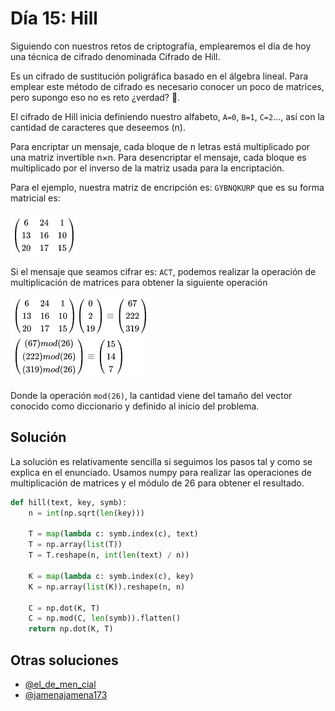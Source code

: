 # Día 15: Hill

Siguiendo con nuestros retos de criptografía, emplearemos el día de hoy una técnica de cifrado denominada Cifrado de Hill.

Es un cifrado de sustitución poligráfica basado en el álgebra lineal. Para emplear este método de cifrado es necesario conocer un poco de matrices, pero supongo eso no es reto ¿verdad? 🤔.

El cifrado de Hill inicia definiendo nuestro alfabeto, `A=0`, `B=1`, `C=2`..., así con la cantidad de caracteres que deseemos (n).

Para encriptar un mensaje, cada bloque de n letras está multiplicado por una matriz invertible n×n. Para desencriptar el mensaje, cada bloque es multiplicado por el inverso de la matriz usada para la encriptación.

Para el ejemplo, nuestra matriz de encripción es: `GYBNQKURP` que es su forma matricial es:

![image](hill1.png)

Si el mensaje que seamos cifrar es: `ACT`, podemos realizar la operación de multiplicación de matrices para obtener la siguiente operación

![image](hill2.png)

Donde la operación `mod(26)`, la cantidad viene del tamaño del vector conocido como diccionario y definido al inicio del problema.

## Solución

La solución es relativamente sencilla si seguimos los pasos tal y como se explica en el enunciado. Usamos numpy para realizar las operaciones de multiplicación de matrices y el módulo de 26 para obtener el resultado.

```python
def hill(text, key, symb):
    n = int(np.sqrt(len(key)))

    T = map(lambda c: symb.index(c), text)
    T = np.array(list(T))
    T = T.reshape(n, int(len(text) / n))

    K = map(lambda c: symb.index(c), key)
    K = np.array(list(K)).reshape(n, n)

    C = np.dot(K, T)
    C = np.mod(C, len(symb)).flatten()
    return np.dot(K, T)
```

## Otras soluciones

- [@el_de_men_cial](https://www.instagram.com/p/Cj4rfdwOh-3/)
- [@jamenajamena173](https://www.instagram.com/p/Cj11nxOtn8x/)
